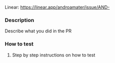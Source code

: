 Linear: https://linear.app/androamater/issue/AND-

### Description

Describe what you did in the PR

### How to test

1. Step by step instructions on how to test
